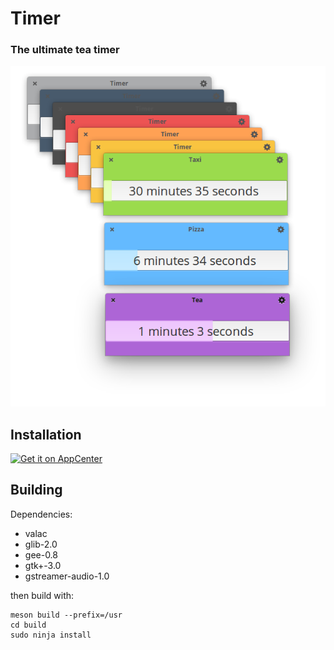 # Timer

### The ultimate tea timer


![screenshot](data/screenshot.png)



## Installation
[![Get it on AppCenter](https://appcenter.elementary.io/badge.svg)](https://appcenter.elementary.io/com.github.parnold-x.timer)﻿


## Building
Dependencies:
* valac
* glib-2.0
* gee-0.8
* gtk+-3.0
* gstreamer-audio-1.0
 
then build with:
 
```
meson build --prefix=/usr
cd build
sudo ninja install
```
